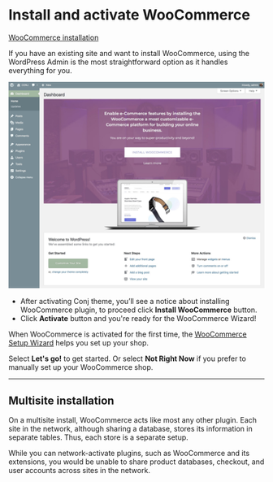 # Install and activate WooCommerce 

[WooCommerce installation](https://player.vimeo.com/video/161223432 ':include :type=iframe width=665px height=376px')

If you have an existing site and want to install WooCommerce, using the WordPress Admin is the most straightforward option as it handles everything for you.

![Install and active WooCommerce plugin admin notice screen](img/install-woocommerce.jpg)

* After activating Conj theme, you’ll see a notice about installing WooCommerce plugin, to proceed click **Install WooCommerce** button.
* Click **Activate** button and you're ready for the WooCommerce Wizard!

When WooCommerce is activated for the first time, the [WooCommerce Setup Wizard](http://docs.woocommerce.com/document/woocommerce-setup-wizard/) helps you set up your shop.

Select **Let's go!** to get started. Or select **Not Right Now** if you prefer to manually set up your WooCommerce shop.

<hr/>

## Multisite installation

On a multisite install, WooCommerce acts like most any other plugin. Each site in the network, although sharing a database, stores its information in separate tables. Thus, each store is a separate setup.

While you can network-activate plugins, such as WooCommerce and its extensions, you would be unable to share product databases, checkout, and user accounts across sites in the network.
